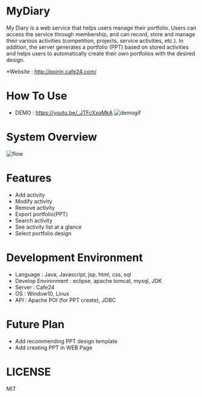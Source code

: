 # MyDiary

My Diary is a web service that helps users manage their portfolio. Users can access the service through membership, and can record, store and manage their various activities (competition, projects, service activities, etc.). In addition, the server generates a portfolio (PPT) based on stored activities and helps users to automatically create their own portfolios with the desired design.

*Website : http://poirin.cafe24.com/

# How To Use

* DEMO : https://youtu.be/_JTFcXxqMkA
![demogif](https://user-images.githubusercontent.com/34126806/34926097-b1970934-f9f0-11e7-984f-bcbc6808ff43.gif)

# System Overview
![flow](https://user-images.githubusercontent.com/34126806/34925292-5b681a26-f9a0-11e7-9363-f70ce49bcdc6.png)

# Features
- Add activity<br>
- Modify activity<br>
- Remove activity<br>
- Export portfolio(PPT)<br>
- Search activity<br>
- See activity list at a glance<br>
- Select portfolio design

# Development Environment
- Language : Java, Javascript, jsp, html, css, sql<br>
- Develop Environment	: eclipse, apache tomcat, mysql, JDK<br>
- Server : Cafe24<br>
- OS : Window10, Linux<br>
- API : Apache POI (for PPT create), JDBC

# Future Plan
- Add recommending PPT design template
- Add creating PPT in WEB Page

# LICENSE
MIT

